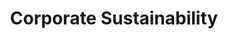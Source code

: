 ---
title: "Corporate Sustainability"
description: ""
banner: "98e16360-a366-4b78-8e0a-031da07fdacb/images/exoscale-icon.png"

weight: 1
---